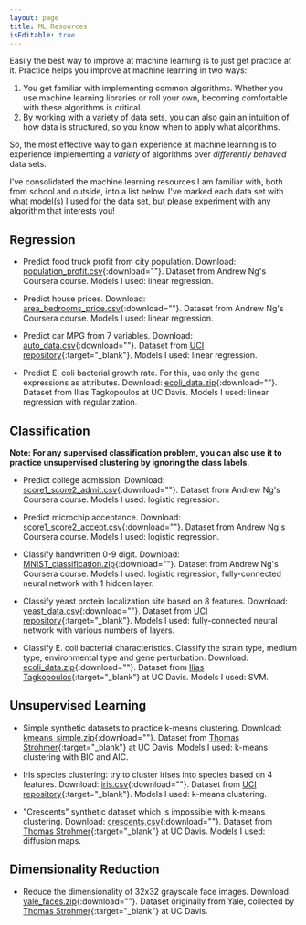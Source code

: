 ```yaml
---
layout: page
title: ML Resources
isEditable: true
---
```


Easily the best way to improve at machine learning is to just get practice at it. Practice helps you improve at machine learning in two ways:
1. You get familiar with implementing common algorithms. Whether you use machine learning libraries or roll your own, becoming comfortable with these algorithms is critical.
2. By working with a variety of data sets, you can also gain an intuition of how data is structured, so you know when to apply what algorithms.

So, the most effective way to gain experience at machine learning is to experience implementing a *variety* of algorithms over *differently behaved* data sets.

I've consolidated the machine learning resources I am familiar with, both from school and outside, into a list below. I've marked each data set with what model(s) I used for the data set, but please experiment with any algorithm that interests you!

## Regression
* Predict food truck profit from city population. Download: [population_profit.csv](public/files/ml_data/population_profit.csv){:download=""}. Dataset from Andrew Ng's Coursera course. Models I used: linear regression.

* Predict house prices. Download: [area_bedrooms_price.csv](public/files/ml_data/area_bedrooms_price.csv){:download=""}. Dataset from Andrew Ng's Coursera course. Models I used: linear regression.

* Predict car MPG from 7 variables. Download: [auto_data.csv](public/files/ml_data/auto_data.csv){:download=""}. Dataset from [UCI repository](https://archive.ics.uci.edu/ml/datasets/Auto+MPG){:target="_blank"}. Models I used: linear regression.

* Predict E. coli bacterial growth rate. For this, use only the gene expressions as attributes. Download: [ecoli_data.zip](public/files/ml_data/ecoli_data.zip){:download=""}. Dataset from Ilias Tagkopoulos at UC Davis. Models I used: linear regression with regularization.


## Classification
**Note: For any supervised classification problem, you can also use it to practice unsupervised clustering by ignoring the class labels.**

* Predict college admission. Download: [score1_score2_admit.csv](public/files/ml_data/score1_score2_admit.csv){:download=""}. Dataset from Andrew Ng's Coursera course. Models I used: logistic regression.

* Predict microchip acceptance. Download: [score1_score2_accept.csv](public/files/ml_data/score1_score2_accept.csv){:download=""}. Dataset from Andrew Ng's Coursera course. Models I used: logistic regression.

* Classify handwritten 0-9 digit. Download: [MNIST_classification.zip](public/files/ml_data/MNIST_classification.zip){:download=""}. Dataset from Andrew Ng's Coursera course. Models I used: logistic regression, fully-connected neural network with 1 hidden layer.

* Classify yeast protein localization site based on 8 features. Download: [yeast_data.csv](public/files/ml_data/yeast_data.csv){:download=""}. Dataset from [UCI repository](https://archive.ics.uci.edu/ml/datasets/Yeast){:target="_blank"}. Models I used: fully-connected neural network with various numbers of layers.

* Classify E. coli bacterial characteristics. Classify the strain type, medium type, environmental type and gene perturbation. Download: [ecoli_data.zip](public/files/ml_data/ecoli_data.zip){:download=""}. Dataset from [Ilias Tagkopoulos](https://faculty.engineering.ucdavis.edu/tagkopoulos/){:target="_blank"} at UC Davis. Models I used: SVM.

## Unsupervised Learning
* Simple synthetic datasets to practice k-means clustering. Download: [kmeans_simple.zip](public/files/ml_data/kmeans_simple.zip){:download=""}. Dataset from [Thomas Strohmer](https://www.math.ucdavis.edu/~strohmer/){:target="_blank"} at UC Davis. Models I used: k-means clustering with BIC and AIC.

* Iris species clustering: try to cluster irises into species based on 4 features. Download: [iris.csv](public/files/ml_data/iris.csv){:download=""}. Dataset from [UCI repository](https://archive.ics.uci.edu/ml/datasets/iris){:target="_blank"}. Models I used: k-means clustering.

* "Crescents" synthetic dataset which is impossible with k-means clustering. Download: [crescents.csv](public/files/ml_data/crescents.csv){:download=""}. Dataset from [Thomas Strohmer](https://www.math.ucdavis.edu/~strohmer/){:target="_blank"} at UC Davis. Models I used: diffusion maps.

## Dimensionality Reduction
* Reduce the dimensionality of 32x32 grayscale face images. Download: [yale_faces.zip](public/files/ml_data/yale_faces.zip){:download=""}. Dataset originally from Yale, collected by [Thomas Strohmer](https://www.math.ucdavis.edu/~strohmer/){:target="_blank"} at UC Davis.
